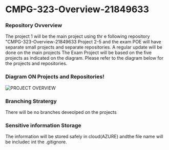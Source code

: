 # CMPG-323-Overview-21849633
### Repository Ovverview

The project 1 will be the main project using thr e following repository "CMPG-323-Overview-21849633
Project 2-5 and the exam POE will have separate small projects and separate repositories.
A regular update will be done on the main projects
The Exam Project will be based on the five projects as indicated on the diagram.
Please refer to the diagram below for the projects and repositories.

### Diagram ON Projects and Repositories!

![PROJECT OVERVIEW](https://user-images.githubusercontent.com/89711680/184551147-4ded40d5-37da-45c3-90a0-79c04dfe6f6e.png)


### Branching Stratergy
There will be no branches deveolped on the projects

### Sensitive information  Storage
The information will be stored safely in cloud(AZURE) andthe file name will be includec int the .gitignore.
